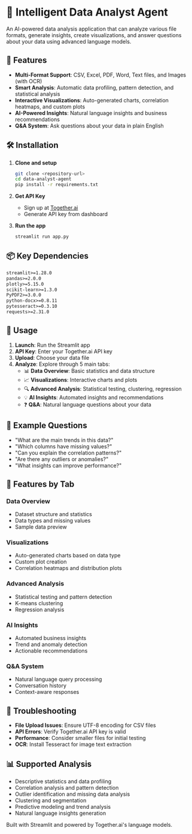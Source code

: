# 🤖 Intelligent Data Analyst Agent

An AI-powered data analysis application that can analyze various file formats, generate insights, create visualizations, and answer questions about your data using advanced language models.

## 🚀 Features

- **Multi-Format Support**: CSV, Excel, PDF, Word, Text files, and Images (with OCR)
- **Smart Analysis**: Automatic data profiling, pattern detection, and statistical analysis
- **Interactive Visualizations**: Auto-generated charts, correlation heatmaps, and custom plots
- **AI-Powered Insights**: Natural language insights and business recommendations
- **Q&A System**: Ask questions about your data in plain English

## 🛠️ Installation

1. **Clone and setup**
   ```bash
   git clone <repository-url>
   cd data-analyst-agent
   pip install -r requirements.txt
   ```

2. **Get API Key**
   - Sign up at [Together.ai](https://www.together.ai/)
   - Generate API key from dashboard

3. **Run the app**
   ```bash
   streamlit run app.py
   ```

## 📦 Key Dependencies

```txt
streamlit>=1.28.0
pandas>=2.0.0
plotly>=5.15.0
scikit-learn>=1.3.0
PyPDF2>=3.0.0
python-docx>=0.8.11
pytesseract>=0.3.10
requests>=2.31.0
```

## 🎯 Usage

1. **Launch**: Run the Streamlit app
2. **API Key**: Enter your Together.ai API key
3. **Upload**: Choose your data file
4. **Analyze**: Explore through 5 main tabs:
   - 📊 **Data Overview**: Basic statistics and data structure
   - 📈 **Visualizations**: Interactive charts and plots
   - 🔍 **Advanced Analysis**: Statistical testing, clustering, regression
   - 💡 **AI Insights**: Automated insights and recommendations
   - ❓ **Q&A**: Natural language questions about your data

## 💬 Example Questions

- "What are the main trends in this data?"
- "Which columns have missing values?"
- "Can you explain the correlation patterns?"
- "Are there any outliers or anomalies?"
- "What insights can improve performance?"

## 🔧 Features by Tab

### Data Overview
- Dataset structure and statistics
- Data types and missing values
- Sample data preview

### Visualizations
- Auto-generated charts based on data type
- Custom plot creation
- Correlation heatmaps and distribution plots

### Advanced Analysis
- Statistical testing and pattern detection
- K-means clustering
- Regression analysis

### AI Insights
- Automated business insights
- Trend and anomaly detection
- Actionable recommendations

### Q&A System
- Natural language query processing
- Conversation history
- Context-aware responses

## 🐛 Troubleshooting

- **File Upload Issues**: Ensure UTF-8 encoding for CSV files
- **API Errors**: Verify Together.ai API key is valid
- **Performance**: Consider smaller files for initial testing
- **OCR**: Install Tesseract for image text extraction

## 📊 Supported Analysis

- Descriptive statistics and data profiling
- Correlation analysis and pattern detection
- Outlier identification and missing data analysis
- Clustering and segmentation
- Predictive modeling and trend analysis
- Natural language insights generation

Built with Streamlit and powered by Together.ai's language models.
